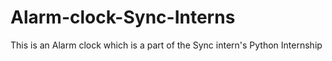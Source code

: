 # Alarm-clock-Sync-Interns
This is an Alarm clock which is a part of the Sync intern's Python Internship
